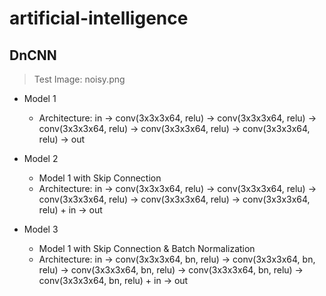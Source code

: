 # artificial-intelligence

## DnCNN
> Test Image: noisy.png

* Model 1
  * Architecture: in -> conv(3x3x3x64, relu) -> conv(3x3x3x64, relu) -> conv(3x3x3x64, relu) -> conv(3x3x3x64, relu) -> conv(3x3x3x64, relu) -> out
  
* Model 2
  * Model 1 with Skip Connection
  * Architecture: in -> conv(3x3x3x64, relu) -> conv(3x3x3x64, relu) -> conv(3x3x3x64, relu) -> conv(3x3x3x64, relu) -> conv(3x3x3x64, relu) + in -> out
  
* Model 3
  * Model 1 with Skip Connection & Batch Normalization
  * Architecture: in -> conv(3x3x3x64, bn, relu) -> conv(3x3x3x64, bn, relu) -> conv(3x3x3x64, bn, relu) -> conv(3x3x3x64, bn, relu) -> conv(3x3x3x64, bn, relu) + in -> out
